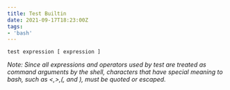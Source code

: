 ```yaml
---
title: Test Builtin
date: 2021-09-17T18:23:00Z
tags:
- 'bash'
---
```


`test expression [ expression ]`

*Note: Since all expressions and operators used by test are treated as*
*command arguments by the shell, characters that have special meaning
to* *bash, such as \<,\>,(, and ), must be quoted or escaped.*
